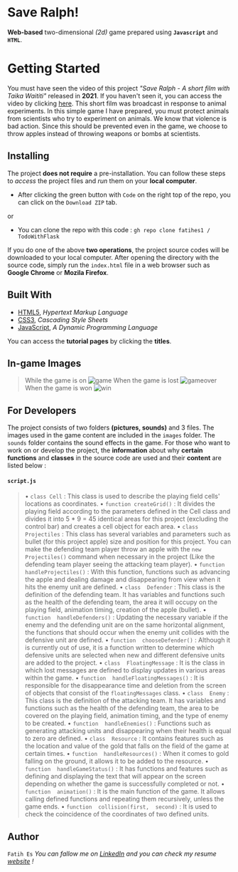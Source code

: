﻿# Save Ralph!

**Web-based** two-dimensional *(*2d*)* game prepared using **`Javascript`** and **`HTML`**.

# Getting Started

You must have seen the video of this project *"Save Ralph - A short film with Taika Waititi"* released in **2021**. If you haven't seen it, you can access the video by clicking [here](https://www.youtube.com/watch?v=G393z8s8nFY). This short film was broadcast in response to animal experiments.
In this simple game I have prepared, you must protect animals from scientists who try to experiment on animals. We know that violence is bad action. Since this should be prevented even in the game, we choose to throw apples instead of throwing weapons or bombs at scientists.


## Installing

The project **does not require** a pre-installation.
You can follow these steps to *access* the project files and *run* them on your **local computer**.

 - After clicking the green button with `Code` on the right top of the
   repo, you can click on the `Download ZIP` tab.

or 

 - You can clone the repo with this code : `gh repo clone fatihes1 /
   TodoWithFlask`

If you do one of the above **two operations**, the project source codes    will be downloaded to your local computer. After opening the directory with the source code, simply run the `index.html` file in a web browser such as **Google Chrome** or **Mozila Firefox**.

##  Built With

 - [HTML5](https://www.w3schools.com/html/), *Hypertext Markup Language*
 - [CSS3](https://www.w3schools.com/css/), *Cascading Style Sheets*
 - [JavaScript](https://www.javascript.com/),  *A Dynamic Programming Language*

You can access the **tutorial pages** by clicking the **titles**.
## In-game Images


> While the game is on
![game](https://user-images.githubusercontent.com/54971670/117555500-673bed00-b068-11eb-91d9-91f09268ae62.png)
>When the game is lost
![gameover](https://user-images.githubusercontent.com/54971670/117555501-6a36dd80-b068-11eb-87a0-81eea3163945.png)
>When the game is won
![win](https://user-images.githubusercontent.com/54971670/117555502-6c00a100-b068-11eb-85a8-d58fbddb0db8.png)
## For Developers

The project consists of two folders **(pictures, sounds)** and 3 files. The images used in the game content are included in the `images` folder. The `sounds` folder contains the sound effects in the game.
For those who want to work on or develop the project, the **information** about why **certain functions** and **classes** in the source code are used and their **content** are listed below :
#### `script.js` 
> • `class Cell` : This class is used to describe the playing field cells' locations as coordinates.
> • `function createGrid()` : It divides the playing field according to the parameters defined in the Cell class and divides it into 5 * 9 = 45 identical areas for this project (excluding the control bar) and creates a cell object for each area.
> • `class  Projectiles` : This class has several variables and parameters such as bullet (for this project apple)  size and position for this project. You can make the defending team player throw an apple with the `new Projectiles()` command when necessary in the project (Like the defending team player seeing the attacking team player).
> • `function  handleProjectiles()` : With this function, functions such as advancing the apple and dealing damage and disappearing from view when it hits the enemy unit are defined.
> • `class  Defender` : This class is the definition of the defending team. It has variables and functions such as the health of the defending team, the area it will occupy on the playing field, animation timing, creation of the apple (bullet).
> • `function  handleDefenders()` : Updating the necessary variable if the enemy and the defending unit are on the same horizontal alignment, the functions that should occur when the enemy unit collides with the defensive unit are defined.
> • `function  chooseDefender()` : Although it is currently out of use, it is a function written to determine which defensive units are selected when new and different defensive units are added to the project.
> • `class  FloatingMessage` : It is the class in which lost messages are defined to display updates in various areas within the game.
> • `function  handleFloatingMessages()` : It is responsible for the disappearance time and deletion from the screen of objects that consist of the `floatingMessages` class.
> • `class  Enemy` : This class is the definition of the attacking team. It has variables and functions such as the health of the defending team, the area to be covered on the playing field, animation timing, and the type of enemy to be created.
> • `function  handleEnemies()` : Functions such as generating attacking units and disappearing when their health is equal to zero are defined.
> • `class  Resource` : It contains features such as the location and value of the gold that falls on the field of the game at certain times.
> • `function  handleResources()` : When it comes to gold falling on the ground, it allows it to be added to the resource.
> • `function  handleGameStatus()` : It has functions and features such as defining and displaying the text that will appear on the screen depending on whether the game is successfully completed or not.
> • `function  animation()` : It is the main function of the game. It allows calling defined functions and repeating them recursively, unless the game ends.
> • `function  collision(first,  second)` : It is used to check the coincidence of the coordinates of two defined units.
## Author
`Fatih Es`
*You can fallow me on [LinkedIn](https://www.linkedin.com/in/fatihes/) and you can check my resume [website](https://fatihes1.github.io/) !*



